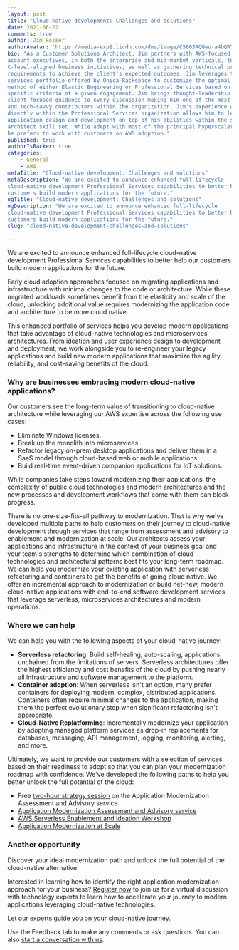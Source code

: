 ```yaml
---
layout: post
title: "Cloud-native development: Challenges and solutions"
date: 2021-06-22
comments: true
author: Jim Rosser
authorAvatar: 'https://media-exp1.licdn.com/dms/image/C5603AQGwu-a4bQR74w/profile-displayphoto-shrink_200_200/0/1599065801832?e=1629936000&v=beta&t=1yLosckPWGpaJK9RyQL-VO9X3-CH_Dwmt7Xhq0Kcni4'
bio: "As a Customer Solutions Architect, Jim partners with AWS-focused Onica
account executives, in both the enterprise and mid-market verticals, to extract
C-level-aligned business initiatives, as well as gathering technical project
requirements to achieve the client's expected outcomes. Jim leverages the robust
services portfolio offered by Onica-Rackspace to customize the optimal delivery
method of either Elastic Engineering or Professional Services based on the
specific criteria of a given engagement. Jim brings thought-leadership and
client-focused guidance to every discussion making him one of the most passionate
and tech-savvy contributors within the organization. Jim's experience working
directly within the Professional Services organization allows him to leverage
application design and development on top of his abilities within the solutions
architect skill set. While adept with most of the principal hyperscaler platforms,
he prefers to work with customers on AWS adoption."
published: true
authorIsRacker: true
categories:
    - General
    - AWS
metaTitle: "Cloud-native development: Challenges and solutions"
metaDescription: "We are excited to announce enhanced full-lifecycle
cloud-native development Professional Services capabilities to better help our
customers build modern applications for the future."
ogTitle: "Cloud-native development: Challenges and solutions"
ogDescription: "We are excited to announce enhanced full-lifecycle
cloud-native development Professional Services capabilities to better help our
customers build modern applications for the future."
slug: "cloud-native-development-challenges-and-solutions"

---
```


We are excited to announce enhanced full-lifecycle cloud-native development
Professional Services capabilities to better help our customers build modern
applications for the future.

<!--more-->

Early cloud adoption approaches focused on migrating applications and
infrastructure with minimal changes to the code or architecture. While these
migrated workloads sometimes benefit from the elasticity and scale of the cloud,
unlocking additional value requires modernizing the application code and
architecture to be more cloud native.

This enhanced portfolio of services helps you develop modern applications that
take advantage of cloud-native technologies and microservices architectures. From
ideation and user experience design to development and deployment, we work
alongside you to re-engineer your legacy applications and build new modern
applications that maximize the agility, reliability, and cost-saving benefits of
the cloud.

### Why are businesses embracing modern cloud-native applications?

Our customers see the long-term value of transitioning to cloud-native
architecture while leveraging our AWS expertise across the following use cases:

- Eliminate Windows licenses.
- Break up the monolith into microservices.
- Refactor legacy on-prem desktop applications and deliver them in a SaaS model
  through cloud-based web or mobile applications.
- Build real-time event-driven companion applications for IoT solutions.

While companies take steps toward modernizing their applications,  the complexity
of public cloud technologies and modern architectures and the new processes and
development workflows that come with them can block progress.  

There is no one-size-fits-all pathway to modernization. That is why we've
developed multiple paths to help customers on their journey to cloud-native
development through services that range from assessment and advisory to enablement
and modernization at scale. Our architects assess your applications and
infrastructure in the context of your business goal and your team's strengths to
determine which combination of cloud technologies and architectural patterns best
fits your long-term roadmap. We can help you modernize your existing application
with serverless refactoring and containers to get the benefits of going cloud
native. We offer an incremental approach to modernization or build net-new, modern
cloud-native applications with end-to-end software development services that
leverage serverless, microservices architectures and modern operations.  

### Where we can help

We can help you with the following aspects of your cloud-native journey:

- **Serverless refactoring**: Build self-healing, auto-scaling, applications,
  unchained from the limitations of servers. Serverless architectures offer the
  highest efficiency and cost benefits of the cloud by pushing nearly all
  infrastructure and software management to the platform.
- **Container adoption**: When serverless isn't an option, many prefer containers
  for deploying modern, complex, distributed applications. Containers often require
  minimal changes to the application, making them the perfect evolutionary step
  when significant refactoring isn't appropriate.
- **Cloud-Native Replatforming**: Incrementally modernize your application by
   adopting managed platform services as drop-in replacements for databases,
   messaging, API management, logging, monitoring, alerting, and more.

Ultimately, we want to provide our customers with a selection of services based
on their readiness to adopt so that you can plan your modernization roadmap
with confidence. We've developed the following paths to help you better unlock
the full potential of the cloud:

- Free [two-hour strategy session](https://www.rackspace.com/lp/app-modernization-2-hour-strategy-session)
  on the Application Modernization Assessment and Advisory service
- [Application Modernization Assessment and Advisory service](https://www.rackspace.com/lp/application-modernization-assessment-and-advisory)
- [AWS Serverless Enablement and Ideation Workshop](https://www.rackspace.com/lp/serverless-enablement-workshop)
- [Application Modernization at Scale](https://www.rackspace.com/lp/application-modernization-assessment-and-advisory)

### Another opportunity

Discover your ideal modernization path and unlock the full potential of the
cloud-native alternative.

Interested in learning how to identify the right application modernization
approach for your business? [Register now](https://www.rackspace.com/lp/modernization-scale)
to join us for a virtual discussion with technology experts to learn how to
accelerate your journey to modern applications leveraging cloud-native
technologies.

<a class="cta purple" id="cta" href="https://www.rackspace.com/hub/modern-cloud-applications">Let our experts guide you on your cloud-native journey.</a>

Use the Feedback tab to make any comments or ask questions. You can also
[start a conversation with us](https://www.rackspace.com/contact).
